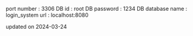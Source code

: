 port number : 3306
DB id : root
DB password : 1234
DB database name : login_system
url : localhost:8080

updated on 2024-03-24